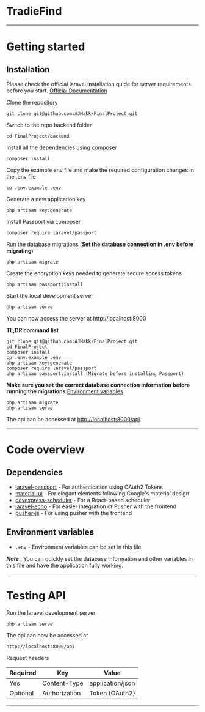# TradieFind
----------

# Getting started

## Installation

Please check the official laravel installation guide for server requirements before you start. [Official Documentation](https://laravel.com/docs/5.4/installation#installation)

Clone the repository

    git clone git@github.com:AJMakk/FinalProject.git

Switch to the repo backend folder

    cd FinalProject/backend

Install all the dependencies using composer

    composer install

Copy the example env file and make the required configuration changes in the .env file

    cp .env.example .env

Generate a new application key

    php artisan key:generate

Install Passport via composer 

    composer require laravel/passport

Run the database migrations (**Set the database connection in .env before migrating**)

    php artisan migrate
    
Create the encryption keys needed to generate secure access tokens

    php artisan passport:install

Start the local development server

    php artisan serve

You can now access the server at http://localhost:8000

**TL;DR command list** 

    git clone git@github.com:AJMakk/FinalProject.git
    cd FinalProject
    composer install
    cp .env.example .env
    php artisan key:generate
    composer require laravel/passport
    php artisan passport:install (Migrate before installing Passport)
    
**Make sure you set the correct database connection information before running the migrations** [Environment variables](#environment-variables)

    php artisan migrate
    php artisan serve


The api can be accessed at [http://localhost:8000/api](http://localhost:8000/api).


----------

# Code overview

## Dependencies

- [laravel-passport](https://github.com/laravel/passport) - For authentication using OAuth2 Tokens
- [material-ui](https://github.com/mui-org/material-ui) - For elegant elements following Google's material design
- [devexpress-scheduler](https://devexpress.github.io/devextreme-reactive/react/scheduler) - For a React-based scheduler
- [laravel-echo](https://github.com/laravel/echo) - For easier integration of Pusher with the frontend
- [pusher-js](https://github.com/pusher/pusher-js) - For using pusher with the frontend



## Environment variables

- `.env` - Environment variables can be set in this file

***Note*** : You can quickly set the database information and other variables in this file and have the application fully working.

----------

# Testing API

Run the laravel development server

    php artisan serve

The api can now be accessed at

    http://localhost:8000/api

Request headers

| **Required** 	| **Key**              	| **Value**            	|
|----------	|------------------	|------------------	|
| Yes      	| Content-Type     	| application/json 	|
| Optional 	| Authorization    	| Token {OAuth2}    |


----------
 
